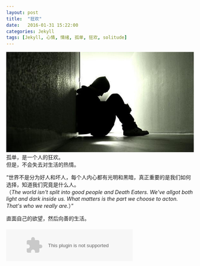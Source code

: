 ```yaml
---
layout: post
title:  "狂欢"
date:   2016-01-31 15:22:00
categories: Jekyll
tags: [Jekyll, 心情, 情绪, 孤单, 狂欢, solitude]
---
```

![孤单](/images/postimg/2016-01-31.jpg)  
孤单，是一个人的狂欢。  
但是，不会失去对生活的热情。  
    
“世界不是分为好人和坏人，每个人内心都有光明和黑暗，真正重要的是我们如何选择，知道我们究竟是什么人。  
（*The world isn't split into good people and Death Eaters. We've allgot both light and dark inside us. What matters is the part we choose to acton. That's who we really are.*）”   
    
直面自己的欲望，然后向善的生活。  


<div class="pc-only" style="margin-top:20px;">
<embed src="http://music.163.com/style/swf/widget.swf?sid=5260491&type=2&auto=1&width=320&height=66" width="340" height="86"  allowNetworking="all"></embed>
</div>

<div class="sp-only" style="margin-top:20px;">
<script type="text/javascript" src="http://www.xiami.com/widget/player-single?uid=4902969&sid=386792&mode=js"></script>
</div>